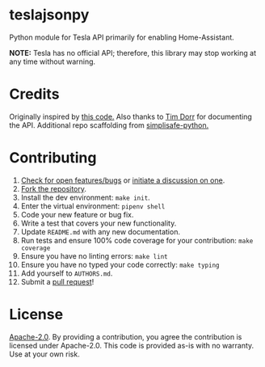 # teslajsonpy

Python module for Tesla API primarily for enabling Home-Assistant.

**NOTE:** Tesla has no official API; therefore, this library may stop
working at any time without warning.

# Credits
Originally inspired by [this code.](https://github.com/gglockner/teslajson)
Also thanks to [Tim Dorr](https://tesla-api.timdorr.com/) for documenting the API. Additional repo scaffolding from [simplisafe-python.](https://github.com/bachya/simplisafe-python)

# Contributing

1.  [Check for open features/bugs](https://github.com/zabuldon/teslajsonpy/issues)
  or [initiate a discussion on one](https://github.com/zabuldon/teslajsonpy/issues/new).
2.  [Fork the repository](https://github.com/zabuldon/teslajsonpy/fork/new).
3.  Install the dev environment: `make init`.
4.  Enter the virtual environment: `pipenv shell`
5.  Code your new feature or bug fix.
6.  Write a test that covers your new functionality.
7.  Update `README.md` with any new documentation.
8.  Run tests and ensure 100% code coverage for your contribution: `make coverage`
9.  Ensure you have no linting errors: `make lint`
10. Ensure you have no typed your code correctly: `make typing`
11. Add yourself to `AUTHORS.md`.
12. Submit a [pull request](https://github.com/zabuldon/teslajsonpy/pulls)!

# License
[Apache-2.0](LICENSE). By providing a contribution, you agree the contribution is licensed under Apache-2.0.
This code is provided as-is with no warranty. Use at your own risk.
